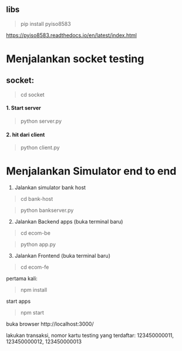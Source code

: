 ## libs
>pip install pyiso8583

https://pyiso8583.readthedocs.io/en/latest/index.html 

# Menjalankan socket testing
## socket:
>cd socket
#### 1. Start server
> python server.py
#### 2. hit dari client
> python client.py


# Menjalankan Simulator end to end
1. Jalankan simulator bank host
> cd bank-host

> python bankserver.py

2. Jalankan Backend apps (buka terminal baru)
> cd ecom-be

> python app.py

3. Jalankan Frontend (buka terminal baru)
> cd ecom-fe

pertama kali:
> npm install

start apps
> npm start

buka browser http://localhost:3000/

lakukan transaksi, nomor kartu testing yang terdaftar:
123450000011, 123450000012, 123450000013


